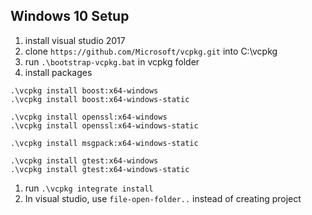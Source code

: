 ## Windows 10 Setup

1. install visual studio 2017
1. clone `https://github.com/Microsoft/vcpkg.git`
 into C:\vcpkg
1. run `.\bootstrap-vcpkg.bat` in vcpkg folder
1. install packages
```
.\vcpkg install boost:x64-windows
.\vcpkg install boost:x64-windows-static

.\vcpkg install openssl:x64-windows
.\vcpkg install openssl:x64-windows-static

.\vcpkg install msgpack:x64-windows-static

.\vcpkg install gtest:x64-windows
.\vcpkg install gtest:x64-windows-static

```
1. run `.\vcpkg integrate install`
1. In visual studio, use `file-open-folder..` instead of creating project 


